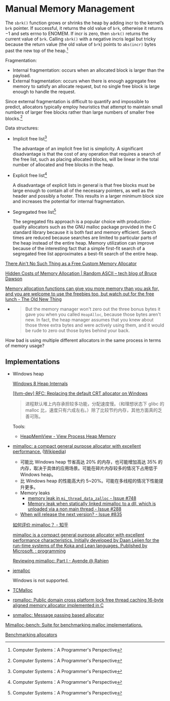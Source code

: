 # Manual Memory Management
The `sbrk()` function grows or shrinks the heap by adding incr to the kernel’s `brk` pointer. If successful, it returns the old value of `brk`, otherwise it returns −1 and
sets errno to ENOMEM. If incr is zero, then `sbrk()` returns the current value of `brk`. Calling `sbrk()` with a negative incris legal but tricky because the return value
(the old value of `brk`) points to `abs(incr)` bytes past the new top of the heap.[^csapp]

Fragmentation:
- Internal fragmentation: occurs when an allocated block is larger than the payload.
- External fragmentation: occurs when there is enough aggregate free memory to satisfy an allocate request, but no single free block is large enough to handle the request.

Since external fragmentation is difficult to quantify and impossible to predict, allocators typically employ heuristics that attempt to maintain small numbers of larger free blocks rather than large numbers of smaller free blocks.[^csapp]

Data structures:
- Implicit free list[^csapp]

  The advantage of an implicit free list is simplicity. A significant disadvantage is that the cost of any operation that requires a search of the free list, such as placing allocated blocks, will be linear in the total number of allocated and free blocks in the heap.

- Explicit free list[^csapp]

  A disadvantage of explicit lists in general is that free blocks must be large enough to contain all of the necessary pointers, as well as the header and possibly a footer. This results in a larger minimum block size and increases the potential for internal fragmentation.

- Segregated free list[^csapp]

  The segregated fits approach is a popular choice with production-quality allocators such as the GNU malloc package provided in the C standard library because it is both fast and memory efficient. Search times are reduced because searches are limited to particular parts of the heap instead of the entire heap. Memory utilization can improve because of the interesting fact that a simple first-fit search of a segregated free list approximates a best-fit search of the entire heap.

[There Ain't No Such Thing as a Free Custom Memory Allocator](https://arxiv.org/abs/2206.11728)

[Hidden Costs of Memory Allocation | Random ASCII – tech blog of Bruce Dawson](https://randomascii.wordpress.com/2014/12/10/hidden-costs-of-memory-allocation/)

[Memory allocation functions can give you more memory than you ask for, and you are welcome to use the freebies too, but watch out for the free lunch - The Old New Thing](https://devblogs.microsoft.com/oldnewthing/20120316-00/?p=8083)
- > But the memory manager won't zero out the three bonus bytes it gave you when you called `Heap­Alloc`, because those bytes aren't new. In fact, the heap manager assumes that you knew about those three extra bytes and were actively using them, and it would be rude to zero out those bytes behind your back.

How bad is using multiple different allocators in the same process in terms of memory usage?

## Implementations
- Windows heap

  [Windows 8 Heap Internals](https://illmatics.com/Windows%208%20Heap%20Internals%20(Slides).pdf)

  [\[llvm-dev\] RFC: Replacing the default CRT allocator on Windows](https://groups.google.com/g/llvm-dev/c/mWQEB-SzJD4)

  > 进程默认堆上内存承担较多功能，分配速度慢。（和理想状态下 glibc 的 malloc 比，速度只有六成左右。）除了比较节约内存，其他方面真的乏善可陈。

  Tools:
  - [HeapMemView - View Process Heap Memory](https://www.nirsoft.net/utils/heap_memory_view.html)

- [mimalloc: a compact general purpose allocator with excellent performance.](https://github.com/microsoft/mimalloc) ([Wikipedia](https://en.wikipedia.org/wiki/Mimalloc))

  - 可能比 Windows heap 节省高达 20% 的内存，也可能增加高达 35% 的内存，取决于具体的应用场景。可能在碎片内存较多的情况下占用低于 Windows heap。
  - 比 Windows heap 的性能高大约 5~20%。可能在多线程的情况下性能提升更多。
  - Memory leaks
    - [memory leak in `mi_thread_data_zalloc` - Issue #748](https://github.com/microsoft/mimalloc/issues/748)
    - [Memory leak when statically linked mimalloc to a dll, which is unloaded via a non main thread - Issue #288](https://github.com/microsoft/mimalloc/issues/288)
  - [When will release the next version? - Issue #835](https://github.com/microsoft/mimalloc/issues/835)

  [如何评价 mimalloc？ - 知乎](https://www.zhihu.com/question/330717205)

  [mimalloc is a compact general purpose allocator with excellent performance characteristics. Initially developed by Daan Leijen for the run-time systems of the Koka and Lean languages. Published by Microsoft. : programming](https://www.reddit.com/r/programming/comments/c3ox2r/mimalloc_is_a_compact_general_purpose_allocator/)

  [Reviewing mimalloc: Part I - Ayende @ Rahien](https://ayende.com/blog/187969-B/reviewing-mimalloc-part-i)

- [jemalloc](https://github.com/jemalloc/jemalloc)

  Windows is not supported.

- [TCMalloc](https://github.com/google/tcmalloc)

- [rpmalloc: Public domain cross platform lock free thread caching 16-byte aligned memory allocator implemented in C](https://github.com/mjansson/rpmalloc)

- [snmalloc: Message passing based allocator](https://github.com/microsoft/snmalloc)

[Mimalloc-bench: Suite for benchmarking malloc implementations.](https://github.com/daanx/mimalloc-bench)

[Benchmarking allocators](https://dustri.org/b/files/blackalps_2022.pdf)


[^csapp]: Computer Systems：A Programmer's Perspective
